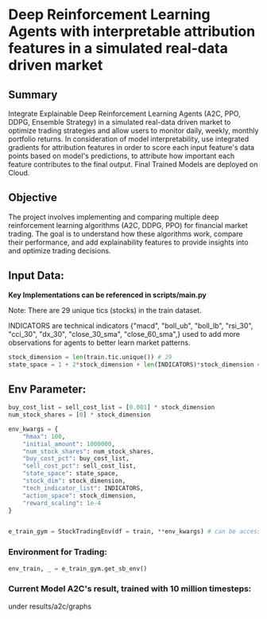 # Deep Reinforcement Learning Agents with interpretable attribution features in a simulated real-data driven market

## Summary
Integrate Explainable Deep Reinforcement Learning Agents (A2C, PPO, DDPG, Ensemble Strategy) in a simulated real-data driven market to optimize trading strategies and allow users to monitor daily, weekly, monthly portfolio returns. 
In consideration of model interpretability, use integrated gradients for attribution features in order to score each input feature's data points based on model's predictions, to attribute how important each feature contributes to the final output. 
Final Trained Models are deployed on Cloud.

## Objective
The project involves implementing and comparing multiple deep reinforcement learning algorithms (A2C, DDPG, PPO) for financial market trading. The goal is to understand how these algorithms work, compare their performance, and add explainability features to provide insights into and optimize trading decisions.

## Input Data:
**Key Implementations can be referenced in scripts/main.py**

Note: There are 29 unique tics (stocks) in the train dataset.

INDICATORS are technical indicators {"macd",
    "boll_ub",
    "boll_lb",
    "rsi_30",
    "cci_30",
    "dx_30",
    "close_30_sma",
    "close_60_sma",}
used to add more observations for agents to better learn market patterns.

```python
stock_dimension = len(train.tic.unique()) # 29
state_space = 1 + 2*stock_dimension + len(INDICATORS)*stock_dimension # 291
```
## Env Parameter:
```python
buy_cost_list = sell_cost_list = [0.001] * stock_dimension
num_stock_shares = [0] * stock_dimension

env_kwargs = {
    "hmax": 100,
    "initial_amount": 1000000,
    "num_stock_shares": num_stock_shares,
    "buy_cost_pct": buy_cost_list,
    "sell_cost_pct": sell_cost_list,
    "state_space": state_space,
    "stock_dim": stock_dimension,
    "tech_indicator_list": INDICATORS,
    "action_space": stock_dimension,
    "reward_scaling": 1e-4
}


e_train_gym = StockTradingEnv(df = train, **env_kwargs) # can be accessed at env_stock_trading/env_stocktrading.py
```
### Environment for Trading:
```python
env_train, _ = e_train_gym.get_sb_env()
```

### Current Model A2C's result, trained with 10 million timesteps:

under results/a2c/graphs

